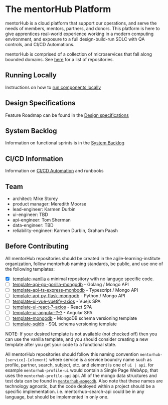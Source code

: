 # The mentorHub Platform

mentorHub is a cloud platform that support our operations, and serve the needs of members, mentors, partners, and donors. This platform is here to give apprentices real-world experience working in a modern computing environment, and exposure to a full design-build-run SDLC with QA controls, and CI/CD Automations.

mentorHub is comprised of a collection of microservices that fall along bounded domains. See [here](https://github.com/orgs/agile-learning-institute/repositories?q=mentorhub&type=all&sort=name) for a list of repositories.

## Running Locally

Instructions on how to [run components locally](./docker-configurations/README.md)

## Design Specifications

Feature Roadmap can be found in the [Design specifications](./specifications/ROADMAP.md)

## System Backlog

Information on functional sprints is in the [System Backlog](./specifications/BACKLOG.md)

## CI/CD Information

Information on [CI/CD Automation](./specifications/CICD.md) and runbooks

## Team

- architect: Mike Storey
- product manager: Meredith Moorse
- lead-engineer: Karmen Durbin
- ui-engineer: TBD
- api-engineer: Tom Sherman
- data-engineer: TBD
- reliability-engineer: Karmen Durbin, Graham Paash

## Before Contributing

All mentorHub repositories should be created in the agile-learning-institute organization, follow mentorhub naming standards, be public, and use one of the following templates:

- [x] [template-vanilla](https://github.com/agile-learning-institute/template-vanilla) a minimal repository with no languge specific code.
- [ ] [template-api-go-gorilla-mongodb](https://github.com/agile-learning-institute/template-api-go-gorilla-mongodb) - Golang / Mongo API
- [ ] [template-api-ts-express-monbodb](https://github.com/agile-learning-institute/template-api-ts-express-monbodb) - Typescript / Mongo API
- [ ] [template-api-py-flask-mongodb](https://github.com/agile-learning-institute/) - Python / Mongo API
- [ ] [template-ui-vue-vuetify-axios](https://github.com/agile-learning-institute/) - Vuejs SPA
- [ ] [template-ui-react-?-axios](https://github.com/agile-learning-institute/) - React SPA
- [ ] [template-ui-angular-?-?](https://github.com/agile-learning-institute/) - Angular SPA
- [ ] [template-mongodb](https://github.com/agile-learning-institute/) - MongoDB schema versioning template
- [ ] [template-sqldb](https://github.com/agile-learning-institute/) - SQL schema versioning template

NOTE: If your desired template is not available (not checked off) then you can use the vanilla template, and you should consider creating a new template after you get your code to a functional state.

All mentorHub repositories should follow this naming convention ```mentorhub-[service]-[element]``` where service is a service boundry name such as profile, partner, search, subject, etc. and element is one of ```ui | api```. for example ```mentorhub-profile-ui``` would contain a Single Page WebApp, that uses the ```mentorhub-profile-api``` api. All of the mongo data structures and test data can be found in [```mentorhub-mongodb```](https://github.com/agile-learning-institute/mentorhub-mongodb). Also note that these names are technology agnostic, but the code deployed within a project should be a specific implementation. i.e. mentorhub-search-api could be in any language, but should be implemented in only one.
